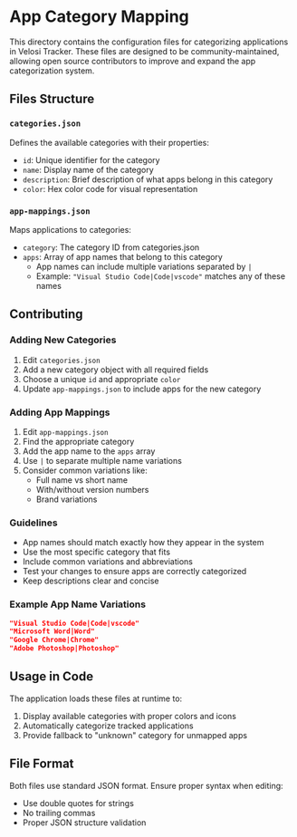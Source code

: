 # App Category Mapping

This directory contains the configuration files for categorizing applications in Velosi Tracker. These files are designed to be community-maintained, allowing open source contributors to improve and expand the app categorization system.

## Files Structure

### `categories.json`

Defines the available categories with their properties:

- `id`: Unique identifier for the category
- `name`: Display name of the category
- `description`: Brief description of what apps belong in this category
- `color`: Hex color code for visual representation

### `app-mappings.json`

Maps applications to categories:

- `category`: The category ID from categories.json
- `apps`: Array of app names that belong to this category
  - App names can include multiple variations separated by `|`
  - Example: `"Visual Studio Code|Code|vscode"` matches any of these names

## Contributing

### Adding New Categories

1. Edit `categories.json`
2. Add a new category object with all required fields
3. Choose a unique `id` and appropriate `color`
4. Update `app-mappings.json` to include apps for the new category

### Adding App Mappings

1. Edit `app-mappings.json`
2. Find the appropriate category
3. Add the app name to the `apps` array
4. Use `|` to separate multiple name variations
5. Consider common variations like:
   - Full name vs short name
   - With/without version numbers
   - Brand variations

### Guidelines

- App names should match exactly how they appear in the system
- Use the most specific category that fits
- Include common variations and abbreviations
- Test your changes to ensure apps are correctly categorized
- Keep descriptions clear and concise

### Example App Name Variations

```json
"Visual Studio Code|Code|vscode"
"Microsoft Word|Word"
"Google Chrome|Chrome"
"Adobe Photoshop|Photoshop"
```

## Usage in Code

The application loads these files at runtime to:

1. Display available categories with proper colors and icons
2. Automatically categorize tracked applications
3. Provide fallback to "unknown" category for unmapped apps

## File Format

Both files use standard JSON format. Ensure proper syntax when editing:

- Use double quotes for strings
- No trailing commas
- Proper JSON structure validation

